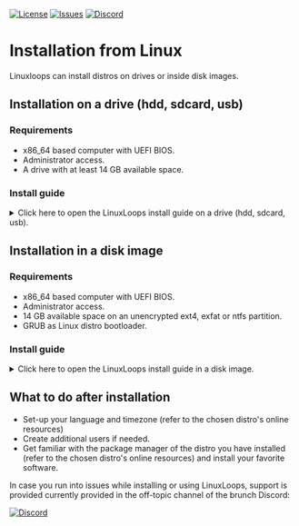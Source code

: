 <div id="top"></div>

<!-- Shields/Logos -->
[![License][license-shield]][license-url]
[![Issues][issues-shield]][issues-url]
[![Discord][discord-shield]][discord-url]

<!-- Installation Guide -->
# Installation from Linux

Linuxloops can install distros on drives or inside disk images.

## Installation on a drive (hdd, sdcard, usb)

### Requirements
- x86_64 based computer with UEFI BIOS.
- Administrator access.
- A drive with at least 14 GB available space.

### Install guide

<details>
  <summary>Click here to open the LinuxLoops install guide  on a drive (hdd, sdcard, usb).</summary>

1. Make sure the `curl`, `cryptsetup`, `efibootmgr`, `fdisk`, `losetup`, `tar` and `xz`  binaries packages are installed.
If you intend to use the GUI installer, also make sure `xhost` and `zenity` binaries packages are installed.

2. Change the directory to your Downloads folder.

`cd ~/Downloads`

3. Download the linuxloops script:

`curl -O -L https://raw.githubusercontent.com/sebanc/linuxloops/main/linuxloops`
  
4. Launch Linuxloops install

- To use the GUI installer, run:

`sudo bash ./linuxloops`

Follow the installer menu choosing the distro, desktop environment, destination drive...

- Otherwise using the command line:

Linuxloops arguments description:  
"-distro <distribution>": selects the linux distro (mandatory).  
"-env <desktop_environment>": selects the default desktop environment (optional, otherwise gnome is usually selected by default).  
"-dst <path>": destination is the target drive such as "/dev/sdX" (mandatory).  
"-s" <number>: size of the install on drive in GB (optional, if not specified the full disk size is used).  
"-z" <number>: size of the swap (optional) (optional, no swap by default).  
"-e": enable rootfs and swap encryption (optional but highly recommended).  
"-n": automatically install the latest nvidia proprietary driver (optional).  
"-S": automatically apply Microsoft Surface patches from www.github.com/linux-surface (optional, Surface patches are not included by default) (optional).  

As an example `sudo bash ./linuxloops -distro ubuntu -env kde-full -dst /dev/sdX -s 24 -z 4 -e` will install ubuntu with the complete kde environment on the drive /dev/sdX taking 24GB of storage (the remaining space is unallocated) out of which 4GB are dedicated to swap and with an encrypted rootfs/swap.

5. Once install is complete, reboot your computer and choose your drive in the UEFI BIOS boot menu.

6. (Secure Boot enabled) You should see a blue screen, select "Enroll key from disk" -> EFI -> MOK.DER, confirm and reboot your computer.

</details>

## Installation in a disk image

### Requirements
- x86_64 based computer with UEFI BIOS.
- Administrator access.
- 14 GB available space on an unencrypted ext4, exfat or ntfs partition.
- GRUB as Linux distro bootloader.

### Install guide

<details>
  <summary>Click here to open the LinuxLoops install guide in a disk image.</summary>

1. Make sure the `curl`, `cryptsetup`, `efibootmgr`, `fdisk`, `losetup`, `tar` and `xz`  binaries packages are installed.
If you intend to use the GUI installer, also make sure `xhost` and `zenity` binaries packages are installed.

2. Change the directory to your Downloads folder.

`cd ~/Downloads`

3. Download the linuxloops script:

`curl -O -L https://raw.githubusercontent.com/sebanc/linuxloops/main/linuxloops`

4. Create a directory for linuxloops images on an unencrypted partition (in ext4, exfat or ntfs format).

As an example `mkdir ~/linuxloops` will create a LinuxLoops directory within the user account path.
  
5. Launch Linuxloops install

- To use the GUI installer, run:

`sudo bash ./linuxloops`

Follow the installer menu choosing the distro, desktop environment, image path... (in this example the image path would be /home/username/linuxloops).

- Otherwise using the command line:

Linuxloops arguments description:  
"-distro <distribution>": selects the linux distro (mandatory).  
"-env <desktop_environment>": selects the default desktop environment (optional, gnome desktop environment is usually selected by default).  
"-dst <path>": destination is the image path such as "~/linuxloops/distro.img" (mandatory).  
"-s" <number>: size of the disk image in GB (optional, 14GB by default).  
"-z" <number>: size of the swap (optional) (optional, no swap by default).  
"-e": enable rootfs and swap encryption (optional but highly recommended).  
"-n": automatically install the latest nvidia proprietary driver (optional).  
"-S": automatically apply Microsoft Surface patches from www.github.com/linux-surface (optional, Surface patches are not included by default) (optional).  

As an example `sudo bash ./linuxloops -distro ubuntu -env kde-full -dst ~/linuxloops/ubuntu.img -s 24 -z 4 -e` will install ubuntu with the complete kde environment a disk image located at path "~/linuxloops/ubuntu.img" of 24GB size out of which 4GB are dedicated to swap and with an encrypted rootfs/swap.

6. Create a the grub configuration needed to boot the image.

`cat /etc/grub.d/40_custom <image_path>.grub.txt | sudo tee /etc/grub.d/99_linuxloops`

According to the previous example:

`cat /etc/grub.d/40_custom ~/linuxloops/ubuntu.img.grub.txt | sudo tee /etc/grub.d/99_linuxloops`

7. Commit the new entries to Grub.

`sudo grub-mkconfig -o /boot/grub/grub.cfg`

8. (Secure Boot enabled) Enroll the Secure Boot DER certificate.

`sudo mokutil --import ~/linuxloops/ubuntu.img.der`

Choose a password, reboot your computer, you should see a blue screen, select "Enroll MOK" and validate with your chosen password.

9. Reboot your computer and start the LinuxLoops grub entry from your distro's grub menu.

</details>

## What to do after installation
- Set-up your language and timezone (refer to the chosen distro's online resources)
- Create additional users if needed.
- Get familiar with the package manager of the distro you have installed (refer to the chosen distro's online resources) and install your favorite software.

In case you run into issues while installing or using LinuxLoops, support is provided currently provided in the off-topic channel of the brunch Discord:

[![Discord][discord-shield]][discord-url]

<!-- Reference Links -->
<!-- Badges -->
[license-shield]: https://img.shields.io/github/license/sebanc/linuxloops?label=License&logo=Github&style=flat-square
[license-url]: ./LICENSE
[issues-shield]: https://img.shields.io/github/issues/sebanc/linuxloops?label=Issues&logo=Github&style=flat-square
[issues-url]: https://github.com/sebanc/linuxloops/issues
[discord-shield]: https://img.shields.io/badge/Discord-Join-7289da?style=flat-square&logo=discord&logoColor=%23FFFFFF
[discord-url]: https://discord.gg/x2EgK2M


